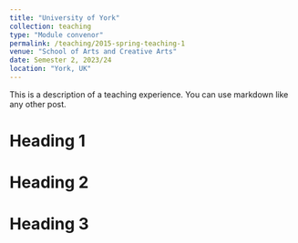 ```yaml
---
title: "University of York"
collection: teaching
type: "Module convenor"
permalink: /teaching/2015-spring-teaching-1
venue: "School of Arts and Creative Arts"
date: Semester 2, 2023/24
location: "York, UK"
---
```


This is a description of a teaching experience. You can use markdown like any other post.

Heading 1
======

Heading 2
======

Heading 3
======
